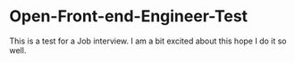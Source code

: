 # Open-Front-end-Engineer-Test
This is a test for a Job interview. I am a bit excited about this hope I do it so well.
